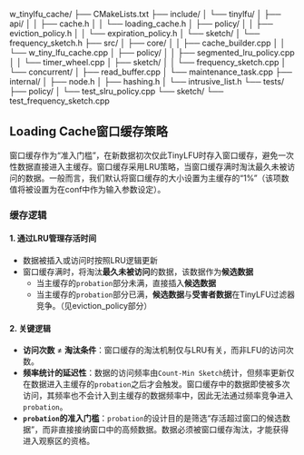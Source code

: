 


w_tinylfu_cache/
├── CMakeLists.txt
├── include/
│   └── tinylfu/
│       ├── api/
│       │   ├── cache.h
│       │   └── loading_cache.h
│       ├── policy/
│       │   ├── eviction_policy.h
│       │   └── expiration_policy.h
│       └── sketch/
│           └── frequency_sketch.h
├── src/
│   ├── core/
│   │   ├── cache_builder.cpp
│   │   └── w_tiny_lfu_cache.cpp
│   ├── policy/
│   │   ├── segmented_lru_policy.cpp
│   │   └── timer_wheel.cpp
│   ├── sketch/
│   │   └── frequency_sketch.cpp
│   └── concurrent/
│       ├── read_buffer.cpp
│       └── maintenance_task.cpp
├── internal/
│   ├── node.h
│   ├── hashing.h
│   └── intrusive_list.h
└── tests/
    ├── policy/
    │   └── test_slru_policy.cpp
    └── sketch/
        └── test_frequency_sketch.cpp

## Loading Cache窗口缓存策略
窗口缓存作为“准入门槛”，在新数据初次仅此TinyLFU时存入窗口缓存，避免一次性数据直接进入主缓存。窗口缓存采用LRU策略，当窗口缓存满时淘汰最久未被访问的数据。一般而言，我们默认将窗口缓存的大小设置为主缓存的“1%”（该项数值将被设置为在conf中作为输入参数设定）。

### 缓存逻辑
#### 1. 通过LRU管理存活时间
+ 数据被插入或访问时按照LRU逻辑更新
+ 窗口缓存满时，将淘汰**最久未被访问**的数据，该数据作为**候选数据**
    + 当主缓存的`probation`部分未满，直接插入**候选数据**
    + 当主缓存的`probation`部分已满，**候选数据**与**受害者数据**在TinyLFU过滤器竞争。（见eviction_policy部分）
 
#### 2. 关键逻辑
+ **访问次数** ≠ **淘汰条件**：窗口缓存的淘汰机制仅与LRU有关，而非LFU的访问次数。
+ **频率统计的延迟性**：数据的访问频率由`Count-Min Sketch`统计，但频率更新仅在数据进入主缓存的`probation`之后才会触发。窗口缓存中的数据即使被多次访问，其频率也不会计入到主缓存的数据频率中，因此无法通过频率竞争进入`probation`。
+ **`probation`的准入门槛**：`probation`的设计目的是筛选“存活超过窗口的候选数据”，而非直接接纳窗口中的高频数据。数据必须被窗口缓存淘汰，才能获得进入观察区的资格。
